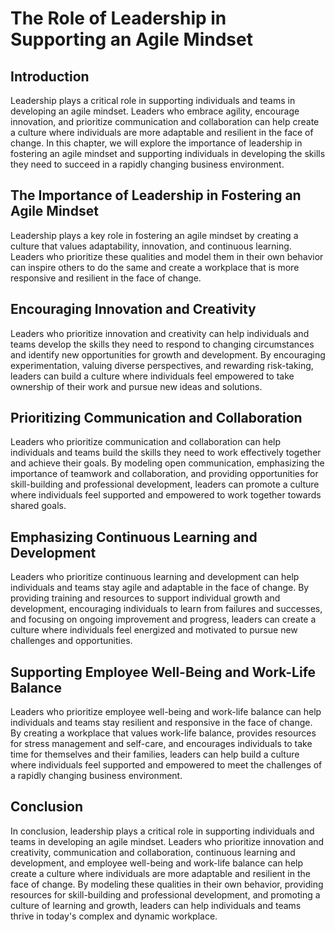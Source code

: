The Role of Leadership in Supporting an Agile Mindset
====================================================================================

Introduction
------------

Leadership plays a critical role in supporting individuals and teams in developing an agile mindset. Leaders who embrace agility, encourage innovation, and prioritize communication and collaboration can help create a culture where individuals are more adaptable and resilient in the face of change. In this chapter, we will explore the importance of leadership in fostering an agile mindset and supporting individuals in developing the skills they need to succeed in a rapidly changing business environment.

The Importance of Leadership in Fostering an Agile Mindset
----------------------------------------------------------

Leadership plays a key role in fostering an agile mindset by creating a culture that values adaptability, innovation, and continuous learning. Leaders who prioritize these qualities and model them in their own behavior can inspire others to do the same and create a workplace that is more responsive and resilient in the face of change.

Encouraging Innovation and Creativity
-------------------------------------

Leaders who prioritize innovation and creativity can help individuals and teams develop the skills they need to respond to changing circumstances and identify new opportunities for growth and development. By encouraging experimentation, valuing diverse perspectives, and rewarding risk-taking, leaders can build a culture where individuals feel empowered to take ownership of their work and pursue new ideas and solutions.

Prioritizing Communication and Collaboration
--------------------------------------------

Leaders who prioritize communication and collaboration can help individuals and teams build the skills they need to work effectively together and achieve their goals. By modeling open communication, emphasizing the importance of teamwork and collaboration, and providing opportunities for skill-building and professional development, leaders can promote a culture where individuals feel supported and empowered to work together towards shared goals.

Emphasizing Continuous Learning and Development
-----------------------------------------------

Leaders who prioritize continuous learning and development can help individuals and teams stay agile and adaptable in the face of change. By providing training and resources to support individual growth and development, encouraging individuals to learn from failures and successes, and focusing on ongoing improvement and progress, leaders can create a culture where individuals feel energized and motivated to pursue new challenges and opportunities.

Supporting Employee Well-Being and Work-Life Balance
----------------------------------------------------

Leaders who prioritize employee well-being and work-life balance can help individuals and teams stay resilient and responsive in the face of change. By creating a workplace that values work-life balance, provides resources for stress management and self-care, and encourages individuals to take time for themselves and their families, leaders can help build a culture where individuals feel supported and empowered to meet the challenges of a rapidly changing business environment.

Conclusion
----------

In conclusion, leadership plays a critical role in supporting individuals and teams in developing an agile mindset. Leaders who prioritize innovation and creativity, communication and collaboration, continuous learning and development, and employee well-being and work-life balance can help create a culture where individuals are more adaptable and resilient in the face of change. By modeling these qualities in their own behavior, providing resources for skill-building and professional development, and promoting a culture of learning and growth, leaders can help individuals and teams thrive in today's complex and dynamic workplace.
